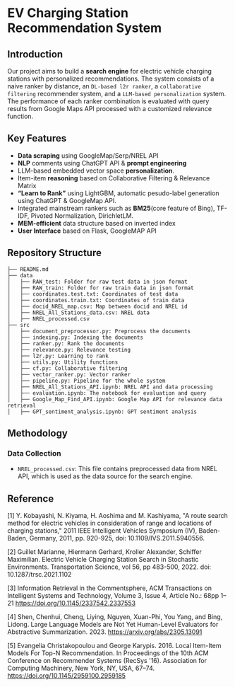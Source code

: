# EV Charging Station Recommendation System

## Introduction
Our project aims to build a **search engine** for electric vehicle charging stations with personalized recommendations. The system consists of a naive ranker by distance, an ``DL-based l2r ranker``, a ``collaborative filtering`` recommender system, and a ``LLM-based personalization`` system. The performance of each ranker combination is evaluated with query results from Google Maps API processed with a customized relevance function. 

## Key Features

- **Data scraping** using GoogleMap/Serp/NREL API
- **NLP** comments using ChatGPT API & **prompt engineering**
- LLM-based embedded vector space **personalization**.
- Item-item **reasoning** based on Collaborative Filtering & Relevance Matrix
- **“Learn to Rank”** using LightGBM, automatic pesudo-label generation using ChatGPT & GoogleMap API.
- Integrated mainstream rankers such as **BM25**(core feature of Bing), TF-IDF, Pivoted Normalization, DirichletLM.
- **MEM-efficient** data structure based on inverted index
- **User Interface** based on Flask, GoogleMAP API

## Repository Structure
```
├── README.md
├── data
│   ├── RAW_test: Folder for raw test data in json format
│   ├── RAW_train: Folder for raw train data in json format
│   ├── coordinates.test.txt: Coordinates of test data
│   ├── coordinates.train.txt: Coordinates of train data
│   ├── docid_NREL_map.csv: Map between docid and NREL id
│   ├── NREL_All_Stations_data.csv: NREL data
│   ├── NREL_processed.csv
├── src
│   ├── document_preprocessor.py: Preprocess the documents
│   ├── indexing.py: Indexing the documents
│   ├── ranker.py: Rank the documents
│   ├── relevance.py: Relevance testing
│   ├── l2r.py: Learning to rank
│   ├── utils.py: Utility functions
│   ├── cf.py: Collaborative filtering
│   ├── vector_ranker.py: Vector ranker
│   ├── pipeline.py: Pipeline for the whole system
│   ├── NREL_All_Stations_API.ipynb: NREL API and data processing
│   ├── evaluation.ipynb: The notebook for evaluation and query
│   ├── Google_Map_Find_API.ipynb: Google Map API for relevance data retrieval
│   ├── GPT_sentiment_analysis.ipynb: GPT sentiment analysis
```

## Methodology

### Data Collection

- `NREL_processed.csv`:
This file contains preprocessed data from NREL API, which is used as the data source for the search engine.  




## Reference

[1] Y. Kobayashi, N. Kiyama, H. Aoshima and M. Kashiyama, "A route search method for electric vehicles in consideration of range and locations of charging stations," 2011 IEEE Intelligent Vehicles Symposium (IV), Baden-Baden, Germany, 2011, pp. 920-925, doi: 10.1109/IVS.2011.5940556.

[2] Guillet Marianne, Hiermann Gerhard, Kroller Alexander, Schiffer Maximilian. Electric Vehicle Charging Station Search in Stochastic Environments. Transportation Science, vol 56, pp 483-500, 2022.  doi: 10.1287/trsc.2021.1102

[3] Information Retrieval in the Commentsphere, ACM Transactions on Intelligent Systems and Technology, Volume 3, Issue 4, Article No.: 68pp 1–21
https://doi.org/10.1145/2337542.2337553

[4] Shen, Chenhui, Cheng, Liying, Nguyen, Xuan-Phi, You Yang, and Bing, Lidong. Large Language Models are Not Yet Human-Level Evaluators for Abstractive Summarization. 2023. https://arxiv.org/abs/2305.13091

[5] Evangelia Christakopoulou and George Karypis. 2016. Local Item-Item Models For Top-N Recommendation. In Proceedings of the 10th ACM Conference on Recommender Systems (RecSys '16). Association for Computing Machinery, New York, NY, USA, 67–74. https://doi.org/10.1145/2959100.2959185
